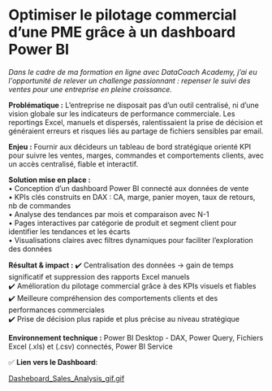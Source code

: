 # Optimiser le pilotage commercial d’une PME grâce à un dashboard Power BI

*Dans le cadre de ma formation en ligne avec DataCoach Academy, j’ai eu l'opportunité de relever un challenge passionnant : repenser le suivi des ventes pour une entreprise en pleine croissance.*  

**Problématique :**
L’entreprise ne disposait pas d’un outil centralisé, ni d’une vision globale sur les indicateurs de performance commerciale. Les reportings Excel, manuels et dispersés, ralentissaient la prise de décision et généraient erreurs et risques liés au partage de fichiers sensibles par email.

**Enjeu :**
Fournir aux décideurs un tableau de bord stratégique orienté KPI pour suivre les ventes, marges, commandes et comportements clients, avec un accès centralisé, fiable et interactif.

**Solution mise en place :**  
 • Conception d’un dashboard Power BI connecté aux données de vente  
 • KPIs clés construits en DAX : CA, marge, panier moyen, taux de retours, nb de commandes  
 • Analyse des tendances par mois et comparaison avec N-1  
 • Pages interactives par catégorie de produit et segment client pour identifier les tendances et les écarts  
 • Visualisations claires avec filtres dynamiques pour faciliter l’exploration des données  

 **Résultat & impact :**
✔️ Centralisation des données → gain de temps significatif et suppression des rapports Excel manuels  
✔️ Amélioration du pilotage commercial grâce à des KPIs visuels et fiables  
✔️ Meilleure compréhension des comportements clients et des performances commerciales  
✔️ Prise de décision plus rapide et plus précise au niveau stratégique  

**Environnement technique :** 
Power BI Desktop - DAX, Power Query, Fichiers Excel (.xls) et (.csv) connectés, Power BI Service


✅ **Lien vers le Dashboard**:  

[Dasheboard_Sales_Analysis_gif.gif](https://github.com/ViktoryiaKM/Dashboard_Sales_Analysis_using_PowerBI/blob/main/Dasheboard_Sales_Analysis_gif.gif)
